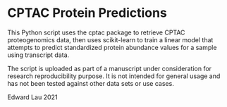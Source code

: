 # CPTAC Protein Predictions

This Python script uses the cptac package to retrieve CPTAC proteogenomics data, then uses scikit-learn to train a linear model that attempts to predict standardized protein abundance values for a sample using transcript data. 

The script is uploaded as part of a manuscript under consideration for research reproducibility purpose. It is not intended for general usage and has not been tested against other data sets or use cases.

Edward Lau 2021